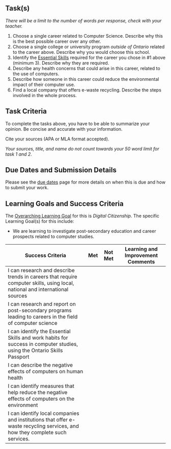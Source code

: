 ## Task(s)

_There will be a limit to the number of words per response, check with your teacher._

1. Choose a single career related to Computer Science.  Describe why this is the best possible career over any other.
2. Choose a single college or university program *outside of Ontario* related to the career above. Describe why you would choose this school.
3. Identify the [Essential Skills](http://www.skills.edu.gov.on.ca/OSP2Web/TCU/DisplayEssentialSkills.xhtml) required for the career you chose in #1 above (minimum 3).  Describe why they are required.
4. Describe any health concerns that could arise in this career, related to the use of computers.
5. Describe how someone in this career could reduce the environmental impact of their computer use.
6. Find a local company that offers e-waste recycling.  Describe the steps involved in the whole process.

## Task Criteria 
To complete the tasks above, you have to be able to summarize your opinion.  Be concise and accurate with your information.

Cite your sources (APA or MLA format accepted).

_Your sources, title, and name do not count towards your 50 word limit for task 1 and 2._

## Due Dates and Submission Details

Please see the [due dates](./Due-Dates-and-Submission-Details) page for more details on when this is due and how to submit your work.

## Learning Goals and Success Criteria

The [Overarching Learning Goal](./images/ICS2O.jpg) for this is _Digital Citizenship_.
The specific Learning Goal(s) for this include:
  * We are learning to investigate post-secondary education and career prospects related to computer studies.

| Success Criteria | Met | Not Met | Learning and Improvement Comments |
| ----------- | --- | ------ | ------- |
| I can research and describe trends in careers that require computer skills, using local, national and international sources  | | | |
| I can research and report on post-secondary programs leading to careers in the field of computer science | | | |
| I can identify the Essential Skills and work habits for success in computer studies, using the Ontario Skills Passport | | | |
| I can describe the negative effects of computers on human health  | | | |
| I can identify measures that help reduce the negative effects of computers on the environment | | | |
| I can identify local companies and institutions that offer e-waste recycling services, and how they complete such services.  | | | |

